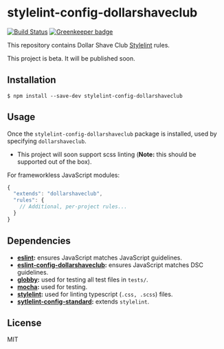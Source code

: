 # stylelint-config-dollarshaveclub

[![Build Status](https://travis-ci.org/dollarshaveclub/stylelint-config-dollarshaveclub.svg?branch=master)](https://travis-ci.org/dollarshaveclub/stylelint-config-dollarshaveclub)
[![Greenkeeper badge](https://badges.greenkeeper.io/dollarshaveclub/stylelint-config-dollarshaveclub.svg)](https://greenkeeper.io/)

This repository contains Dollar Shave Club [Stylelint](https://stylelint.io/) rules.

This project is beta. It will be published soon.

## Installation

```
$ npm install --save-dev stylelint-config-dollarshaveclub
```

## Usage

Once the `stylelint-config-dollarshaveclub` package is installed, used by specifying `dollarshaveclub`.
- This project will soon support scss linting (**Note:** this should be supported out of the box).

For frameworkless JavaScript modules:

```js
{
  "extends": "dollarshaveclub",
  "rules": {
    // Additional, per-project rules...
  }
}
```

## Dependencies

- **[eslint](https://github.com/eslint/eslint/):** ensures JavaScript matches JavaScript guidelines.
- **[eslint-config-dollarshaveclub](https://github.com/dollarshaveclub/eslint-config-dollarshaveclub/):** ensures JavaScript matches DSC guidelines.
- **[globby](https://github.com/sindresorhus/globby):** used for testing all test files in `tests/`.
- **[mocha](https://mochajs.org/):** used for testing.
- **[stylelint](https://github.com/palantir/tslint):** used for linting typescript (`.css, .scss`) files.
- **[sytlelint-config-standard](https://github.com/blakeembrey/tslint-config-standard):** extends `stylelint`.

## License

MIT
